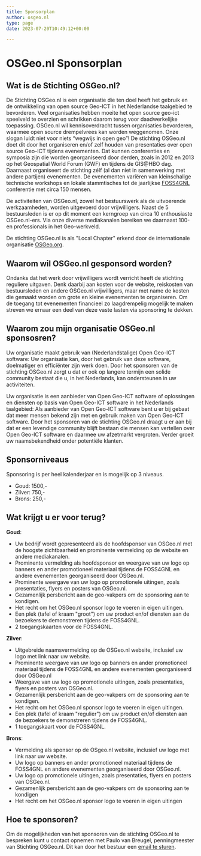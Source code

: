 ```yaml
---
title: Sponsorplan
author: osgeo.nl
type: page
date: 2023-07-20T10:49:12+00:00

---
```


# OSGeo.nl Sponsorplan

## Wat is de Stichting OSGeo.nl? 

De Stichting OSGeo.nl is een organisatie die ten doel heeft het gebruik en de ontwikkeling van 
open source Geo-ICT in het Nederlandse taalgebied te bevorderen. 
Veel organisaties hebben moeite het open source geo-ict speelveld te overzien en 
schrikken daarom terug voor daadwerkelijke toepassing. OSGeo.nl wil kennisoverdracht tussen organisaties bevorderen, 
waarmee open source drempelvrees kan worden weggenomen. Onze slogan luidt niet voor niets “wegwijs in open geo”! 
De stichting OSGeo.nl doet dit door het organiseren en/of zelf houden van presentaties over open source Geo-ICT 
tijdens evenementen. Dat kunnen conferenties en symposia zijn die worden georganiseerd door derden, 
zoals in 2012 en 2013 op het Geospatial World Forum (GWF) en tijdens de GIS@HBO dag. 
Daarnaast organiseert de stichting zélf (al dan niet in samenwerking met andere partijen) evenementen. 
De evenementen variëren van kleinschalige technische workshops en lokale stammtisches tot 
de jaarlijkse [FOSS4GNL](https://foss4g.nl) conferentie met circa 150 mensen. 

De activiteiten van OSGeo.nl, zowel het bestuurswerk als de uitvoerende werkzaamheden, worden uitgevoerd door 
vrijwilligers. Naast de 5 bestuursleden is er op dit moment een kerngroep van circa 10 enthousiaste OSGeo.nl-ers. 
Via onze diverse mediakanalen bereiken we daarnaast 100-en professionals in het Geo-werkveld. 
 
De stichting OSGeo.nl is als "Local Chapter" erkend door de internationale organisatie [OSGeo.org](https://osgeo.org). 

## Waarom wil OSGeo.nl gesponsord worden? 

Ondanks dat het werk door vrijwilligers wordt verricht heeft de stichting reguliere uitgaven. 
Denk daarbij aan kosten voor de website, reiskosten van bestuursleden en andere OSGeo.nl 
vrijwilligers, maar met name de kosten die gemaakt worden om grote en kleine evenementen te organiseren. 
Om de toegang tot evenementen financieel zo laagdrempelig mogelijk te maken streven 
we ernaar een deel van deze vaste lasten via sponsoring te dekken. 

## Waarom zou mijn organisatie OSGeo.nl sponsosren? 

Uw organisatie maakt gebruik van (Nederlandstalige) Open Geo-ICT software: Uw organisatie kan, door het gebruik 
van deze software, doelmatiger en efficiënter zijn werk doen. Door het sponsoren van de stichting OSGeo.nl 
zorgt u dat er ook op langere termijn een solide community bestaat die u, in het Nederlands, kan ondersteunen in uw activiteiten. 

Uw organisatie is een aanbieder van Open Geo-ICT software of oplossingen en diensten op basis van 
Open Geo-ICT software in het Nederlands taalgebied: Als aanbieder van Open Geo-ICT software bent u er bij 
gebaat dat meer mensen bekend zijn met en gebruik maken van Open Geo-ICT software. Door het sponsoren van de stichting 
OSGeo.nl draagt u er aan bij dat er een levendige community blijft bestaan die mensen kan vertellen over Open Geo-ICT 
software en daarmee uw afzetmarkt vergroten. Verder groeit uw naamsbekendheid onder potentiële klanten.

## Sponsorniveaus 

Sponsoring is per heel kalenderjaar en is mogelijk op 3 niveaus. 

- Goud: 1500,- 
- Zilver: 750,- 
- Brons: 250,-

## Wat krijgt u er voor terug? 

**Goud**: 

- Uw bedrijf wordt gepresenteerd als de hoofdsponsor van OSGeo.nl met de hoogste zichtbaarheid en prominente vermelding op de website en andere mediakanalen. 
- Prominente vermelding als hoofdsponsor en weergave van uw logo op banners en ander promotioneel materiaal tijdens de FOSS4GNL en andere evenementen georganiseerd door OSGeo.nl.
- Prominente weergave van uw logo op promotionele uitingen, zoals presentaties, flyers en posters van OSGeo.nl. 
- Gezamenlijk persbericht aan de geo-vakpers om de sponsoring aan te kondigen.
- Het recht om het OSGeo.nl sponsor logo te voeren in eigen uitingen.
- Een plek (tafel of kraam "groot") om uw product en/of diensten aan de bezoekers te demonstreren tijdens de FOSS4GNL. 
- 2 toegangskaarten voor de FOSS4GNL. 

**Zilver**: 

- Uitgebreide naamsvermelding op de OSGeo.nl website, inclusief uw logo met link naar uw website.
- Prominente weergave van uw logo op banners en ander promotioneel materiaal tijdens de FOSS4GNL en andere evenementen georganiseerd door OSGeo.nl 
- Weergave van uw logo op promotionele uitingen, zoals presentaties, flyers en posters van OSGeo.nl.
- Gezamenlijk persbericht aan de geo-vakpers om de sponsoring aan te kondigen. 
- Het recht om het OSGeo.nl sponsor logo te voeren in eigen uitingen.
- Een plek (tafel of kraam "regulier") om uw product en/of diensten aan de bezoekers te demonstreren tijdens de FOSS4GNL. 
- 1 toegangskaart voor de FOSS4GNL. 

**Brons**:

- Vermelding als sponsor op de OSgeo.nl website, inclusief uw logo met link naar uw website. 
- Uw logo op banners en ander promotioneel materiaal tijdens de FOSS4GNL en andere evenementen georganiseerd door OSGeo.nl.
- Uw logo op promotionele uitingen, zoals presentaties, flyers en posters van OSGeo.nl.
- Gezamenlijk persbericht aan de geo-vakpers om de sponsoring aan te kondigen 
- Het recht om het OSGeo.nl sponsor logo te voeren in eigen uitingen

## Hoe te sponsoren?

Om de mogelijkheden van het sponsoren van de stichting OSGeo.nl te bespreken kunt u contact opnemen met 
Paulo van Breugel, penningmeester van Stichting OSGeo.nl. 
Dit kan door het bestuur een [email te sturen](mailto:bestuur@osgeo.nl). 
